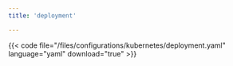 ```yaml
---
title: 'deployment'

---
```


{{< code file="/files/configurations/kubernetes/deployment.yaml" language="yaml" download="true" >}}
